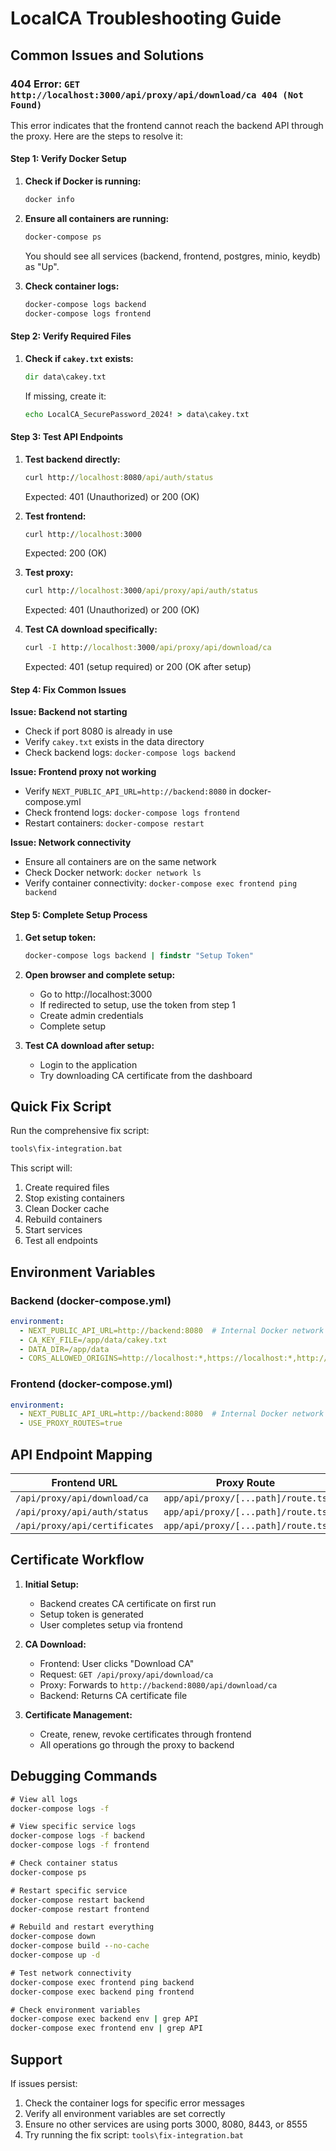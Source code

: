 # LocalCA Troubleshooting Guide

## Common Issues and Solutions

### 404 Error: `GET http://localhost:3000/api/proxy/api/download/ca 404 (Not Found)`

This error indicates that the frontend cannot reach the backend API through the proxy. Here are the steps to resolve it:

#### Step 1: Verify Docker Setup

1. **Check if Docker is running:**
   ```cmd
   docker info
   ```

2. **Ensure all containers are running:**
   ```cmd
   docker-compose ps
   ```
   You should see all services (backend, frontend, postgres, minio, keydb) as "Up".

3. **Check container logs:**
   ```cmd
   docker-compose logs backend
   docker-compose logs frontend
   ```

#### Step 2: Verify Required Files

1. **Check if `cakey.txt` exists:**
   ```cmd
   dir data\cakey.txt
   ```
   If missing, create it:
   ```cmd
   echo LocalCA_SecurePassword_2024! > data\cakey.txt
   ```

#### Step 3: Test API Endpoints

1. **Test backend directly:**
   ```cmd
   curl http://localhost:8080/api/auth/status
   ```
   Expected: 401 (Unauthorized) or 200 (OK)

2. **Test frontend:**
   ```cmd
   curl http://localhost:3000
   ```
   Expected: 200 (OK)

3. **Test proxy:**
   ```cmd
   curl http://localhost:3000/api/proxy/api/auth/status
   ```
   Expected: 401 (Unauthorized) or 200 (OK)

4. **Test CA download specifically:**
   ```cmd
   curl -I http://localhost:3000/api/proxy/api/download/ca
   ```
   Expected: 401 (setup required) or 200 (OK after setup)

#### Step 4: Fix Common Issues

**Issue: Backend not starting**
- Check if port 8080 is already in use
- Verify `cakey.txt` exists in the data directory
- Check backend logs: `docker-compose logs backend`

**Issue: Frontend proxy not working**
- Verify `NEXT_PUBLIC_API_URL=http://backend:8080` in docker-compose.yml
- Check frontend logs: `docker-compose logs frontend`
- Restart containers: `docker-compose restart`

**Issue: Network connectivity**
- Ensure all containers are on the same network
- Check Docker network: `docker network ls`
- Verify container connectivity: `docker-compose exec frontend ping backend`

#### Step 5: Complete Setup Process

1. **Get setup token:**
   ```cmd
   docker-compose logs backend | findstr "Setup Token"
   ```

2. **Open browser and complete setup:**
   - Go to http://localhost:3000
   - If redirected to setup, use the token from step 1
   - Create admin credentials
   - Complete setup

3. **Test CA download after setup:**
   - Login to the application
   - Try downloading CA certificate from the dashboard

## Quick Fix Script

Run the comprehensive fix script:
```cmd
tools\fix-integration.bat
```

This script will:
1. Create required files
2. Stop existing containers
3. Clean Docker cache
4. Rebuild containers
5. Start services
6. Test all endpoints

## Environment Variables

### Backend (docker-compose.yml)
```yaml
environment:
  - NEXT_PUBLIC_API_URL=http://backend:8080  # Internal Docker network
  - CA_KEY_FILE=/app/data/cakey.txt
  - DATA_DIR=/app/data
  - CORS_ALLOWED_ORIGINS=http://localhost:*,https://localhost:*,http://frontend:3000
```

### Frontend (docker-compose.yml)
```yaml
environment:
  - NEXT_PUBLIC_API_URL=http://backend:8080  # Internal Docker network
  - USE_PROXY_ROUTES=true
```

## API Endpoint Mapping

| Frontend URL | Proxy Route | Backend URL |
|--------------|-------------|-------------|
| `/api/proxy/api/download/ca` | `app/api/proxy/[...path]/route.ts` | `http://backend:8080/api/download/ca` |
| `/api/proxy/api/auth/status` | `app/api/proxy/[...path]/route.ts` | `http://backend:8080/api/auth/status` |
| `/api/proxy/api/certificates` | `app/api/proxy/[...path]/route.ts` | `http://backend:8080/api/certificates` |

## Certificate Workflow

1. **Initial Setup:**
   - Backend creates CA certificate on first run
   - Setup token is generated
   - User completes setup via frontend

2. **CA Download:**
   - Frontend: User clicks "Download CA"
   - Request: `GET /api/proxy/api/download/ca`
   - Proxy: Forwards to `http://backend:8080/api/download/ca`
   - Backend: Returns CA certificate file

3. **Certificate Management:**
   - Create, renew, revoke certificates through frontend
   - All operations go through the proxy to backend

## Debugging Commands

```cmd
# View all logs
docker-compose logs -f

# View specific service logs
docker-compose logs -f backend
docker-compose logs -f frontend

# Check container status
docker-compose ps

# Restart specific service
docker-compose restart backend
docker-compose restart frontend

# Rebuild and restart everything
docker-compose down
docker-compose build --no-cache
docker-compose up -d

# Test network connectivity
docker-compose exec frontend ping backend
docker-compose exec backend ping frontend

# Check environment variables
docker-compose exec backend env | grep API
docker-compose exec frontend env | grep API
```

## Support

If issues persist:
1. Check the container logs for specific error messages
2. Verify all environment variables are set correctly
3. Ensure no other services are using ports 3000, 8080, 8443, or 8555
4. Try running the fix script: `tools\fix-integration.bat` 